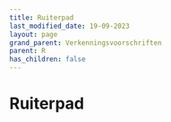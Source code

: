 ```yaml
---
title: Ruiterpad
last_modified_date: 19-09-2023
layout: page
grand_parent: Verkenningsvoorschriften
parent: R
has_children: false
---
```


Ruiterpad
=========

